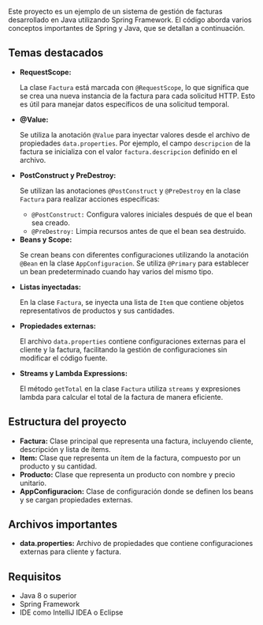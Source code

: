 

<p>Este proyecto es un ejemplo de un sistema de gestión de facturas desarrollado en Java utilizando Spring Framework. El código aborda varios conceptos importantes de Spring y Java, que se detallan a continuación.</p>


<h2>Temas destacados</h2>

<ul>
  <li>
    <strong>RequestScope:</strong>
    <p>La clase <code>Factura</code> está marcada con <code>@RequestScope</code>, lo que significa que se crea una nueva instancia de la factura para cada solicitud HTTP. Esto es útil para manejar datos específicos de una solicitud temporal.</p>
  </li>
  <li>
    <strong>@Value:</strong>
    <p>Se utiliza la anotación <code>@Value</code> para inyectar valores desde el archivo de propiedades <code>data.properties</code>. Por ejemplo, el campo <code>descripcion</code> de la factura se inicializa con el valor <code>factura.descripcion</code> definido en el archivo.</p>
  </li>
  <li>
    <strong>PostConstruct y PreDestroy:</strong>
    <p>Se utilizan las anotaciones <code>@PostConstruct</code> y <code>@PreDestroy</code> en la clase <code>Factura</code> para realizar acciones específicas:</p>
    <ul>
      <li><code>@PostConstruct:</code> Configura valores iniciales después de que el bean sea creado.</li>
      <li><code>@PreDestroy:</code> Limpia recursos antes de que el bean sea destruido.</li>
    </ul>
  </li>
  <li>
    <strong>Beans y Scope:</strong>
    <p>Se crean beans con diferentes configuraciones utilizando la anotación <code>@Bean</code> en la clase <code>AppConfiguracion</code>. Se utiliza <code>@Primary</code> para establecer un bean predeterminado cuando hay varios del mismo tipo.</p>
  </li>
  <li>
    <strong>Listas inyectadas:</strong>
    <p>En la clase <code>Factura</code>, se inyecta una lista de <code>Item</code> que contiene objetos representativos de productos y sus cantidades.</p>
  </li>
  <li>
    <strong>Propiedades externas:</strong>
    <p>El archivo <code>data.properties</code> contiene configuraciones externas para el cliente y la factura, facilitando la gestión de configuraciones sin modificar el código fuente.</p>
  </li>
  <li>
    <strong>Streams y Lambda Expressions:</strong>
    <p>El método <code>getTotal</code> en la clase <code>Factura</code> utiliza <code>streams</code> y expresiones lambda para calcular el total de la factura de manera eficiente.</p>
  </li>
</ul>

<h2>Estructura del proyecto</h2>

<ul>
  <li><strong>Factura:</strong> Clase principal que representa una factura, incluyendo cliente, descripción y lista de ítems.</li>
  <li><strong>Item:</strong> Clase que representa un ítem de la factura, compuesto por un producto y su cantidad.</li>
  <li><strong>Producto:</strong> Clase que representa un producto con nombre y precio unitario.</li>
  <li><strong>AppConfiguracion:</strong> Clase de configuración donde se definen los beans y se cargan propiedades externas.</li>
</ul>

<h2>Archivos importantes</h2>

<ul>
  <li><strong>data.properties:</strong> Archivo de propiedades que contiene configuraciones externas para cliente y factura.</li>
</ul>


<h2>Requisitos</h2>
<ul>
  <li>Java 8 o superior</li>
  <li>Spring Framework</li>
  <li>IDE como IntelliJ IDEA o Eclipse</li>
</ul>
